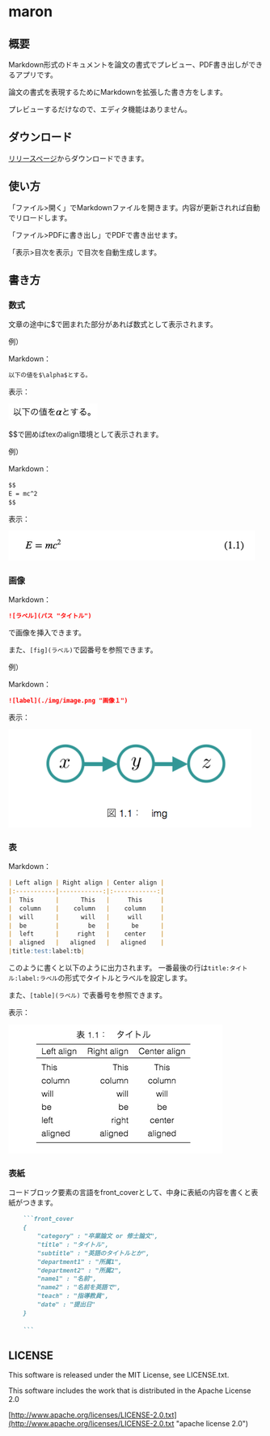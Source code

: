 # maron

## 概要

Markdown形式のドキュメントを論文の書式でプレビュー、PDF書き出しができるアプリです。

論文の書式を表現するためにMarkdownを拡張した書き方をします。

プレビューするだけなので、エディタ機能はありません。

## ダウンロード

[リリースページ](https://github.com/taroc/maron/releases)からダウンロードできます。

## 使い方

「ファイル>開く」でMarkdownファイルを開きます。内容が更新されれば自動でリロードします。

「ファイル>PDFに書き出し」でPDFで書き出せます。

「表示>目次を表示」で目次を自動生成します。

## 書き方

### 数式

文章の途中に$で囲まれた部分があれば数式として表示されます。

例）

Markdown：
```md
以下の値を$\alpha$とする。
```

表示：

![数式の例](./document/img/math_inline.png "インライン数式")

$$で囲めばtexのalign環境として表示されます。

例）

Markdown：
```md
$$
E = mc^2
$$
```

表示：

![数式の例](./document/img/math_display.png "数式")

### 画像

Markdown：
```md
![ラベル](パス "タイトル")
```

で画像を挿入できます。

また、```[fig](ラベル)```で図番号を参照できます。

例）

Markdown：
```md
![label](./img/image.png "画像１")
```

表示：

![画像の例](./document/img/image.png "画像")

### 表

Markdown：
```md
| Left align | Right align | Center align |
|:-----------|------------:|:------------:|
|  This      |      This   |     This     |
|  column    |    column   |    column    |
|  will      |      will   |     will     |
|  be        |        be   |      be      |
|  left      |     right   |    center    |
|  aligned   |   aligned   |   aligned    |
|title:test:label:tb|
```

このように書くと以下のように出力されます。
一番最後の行は```title:タイトル:label:ラベル```の形式でタイトルとラベルを設定します。

また、```[table](ラベル)``` で表番号を参照できます。

表示：

![表の例](./document/img/table.png "表")

### 表紙

コードブロック要素の言語をfront_coverとして、中身に表紙の内容を書くと表紙がつきます。

```md
    ```front_cover
    {
        "category" : "卒業論文 or 修士論文",
        "title" : "タイトル",
        "subtitle" : "英語のタイトルとか",
        "department1" : "所属1",
        "department2" : "所属2",
        "name1" : "名前",
        "name2" : "名前を英語で",
        "teach" : "指導教員",
        "date" : "提出日"
    }

    ```
```

## LICENSE
This software is released under the MIT License, see LICENSE.txt.

This software includes the work that is distributed in the Apache License 2.0

[http://www.apache.org/licenses/LICENSE-2.0.txt](http://www.apache.org/licenses/LICENSE-2.0.txt "apache license 2.0")
